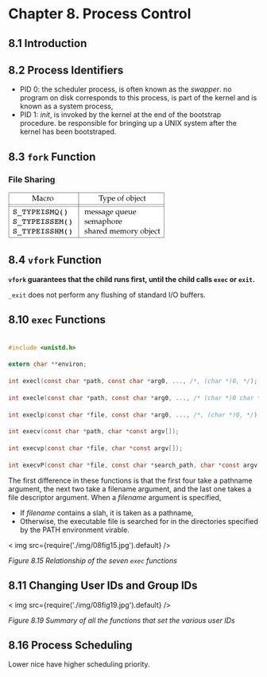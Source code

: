 # Chapter 8. Process Control #

## 8.1 Introduction ##

## 8.2 Process Identifiers ##

- PID 0: the scheduler process, is often known as the _swapper_. no program on disk corresponds to this process, is part of the kernel and is known as a system process,
- PID 1: _init_, is invoked by the kernel at the end of the bootstrap procedure. be responsible for bringing up a UNIX system after the kernel has been bootstraped.


## 8.3 `fork` Function ##


### File Sharing ###

<div style={{textAlign:'center'}}>

![](./img/04fig02.jpg)

</div>


## 8.4 `vfork` Function ##


__`vfork` guarantees that the child runs first, until the child calls `exec` or `exit`.__

`_exit` does not perform any flushing of standard I/O buffers.

## 8.10 `exec` Functions ##

```c

#include <unistd.h>

extern char **environ;

int execl(const char *path, const char *arg0, ..., /*, (char *)0, */);

int execle(const char *path, const char *arg0, ..., /* (char *)0 char *const envp[] */);

int execlp(const char *file, const char *arg0, ..., /*, (char *)0, */);

int execv(const char *path, char *const argv[]);

int execvp(const char *file, char *const argv[]);

int execvP(const char *file, const char *search_path, char *const argv[]);
```


The first difference in these functions is that the first four take a pathname argument,
the next two take a filename argument, and the last one takes a file descriptor argument.
When a _filename_ argument is specified,

- If _filename_ contains a slah, it is taken as a pathname,
- Otherwise, the executable file is searched for in the directories specified by the PATH environment virable.

<div style={{textAlign:'center'}}>
< img src={require('./img/08fig15.jpg').default} />

_Figure 8.15 Relationship of the seven `exec` functions_
</div>

## 8.11 Changing User IDs and Group IDs ##


<div style={{textAlign:'center'}}>
< img src={require('./img/08fig19.jpg').default} />

_Figure 8.19 Summary of all the functions that set the various user IDs_
</div>



## 8.16 Process Scheduling ##

Lower nice have higher scheduling priority.
    
